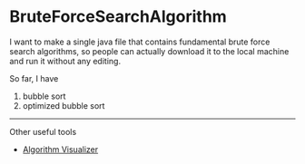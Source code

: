 # BruteForceSearchAlgorithm

I want to make a single java file that contains fundamental brute force search algorithms, so people can actually download it to the local machine and run it without any editing.

So far, I have 
1. bubble sort
2. optimized bubble sort
---

Other useful tools
- <a href="https://algorithm-visualizer.org/" target="_blank">Algorithm Visualizer</a>
